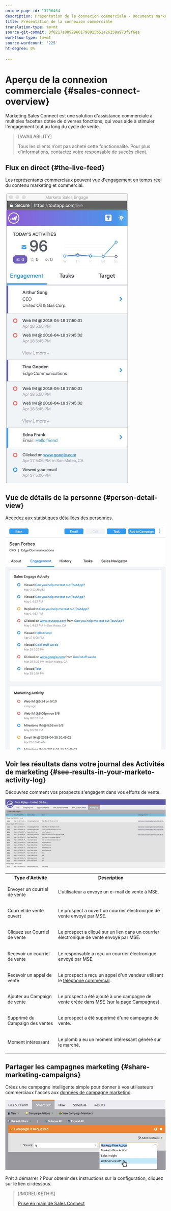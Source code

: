```yaml
---
unique-page-id: 13796464
description: Présentation de la connexion commerciale - Documents marketing - Documentation du produit
title: Présentation de la connexion commerciale
translation-type: tm+mt
source-git-commit: 0f0217a88929661798015b51a26259a973f9f6ea
workflow-type: tm+mt
source-wordcount: '225'
ht-degree: 0%

---
```



# Aperçu de la connexion commerciale {#sales-connect-overview}

Marketing Sales Connect est une solution d&#39;assistance commerciale à multiples facettes dotée de diverses fonctions, qui vous aide à stimuler l&#39;engagement tout au long du cycle de vente.

>[!AVAILABILITY]
>
>Tous les clients n’ont pas acheté cette fonctionnalité. Pour plus d’informations, contactez votre responsable de succès client.

## Flux en direct {#the-live-feed}

Les représentants commerciaux peuvent [vue d&#39;engagement en temps réel](/help/marketo/product-docs/marketo-sales-connect/email/the-live-feed/live-feed-overview.md) du contenu marketing et commercial.

![](assets/engagement.jpg)

## Vue de détails de la personne {#person-detail-view}

Accédez aux [statistiques détaillées des personnes](/help/marketo/product-docs/marketo-sales-connect/people/person-detail-view.md).

![](assets/2018-05-11-at-3.28-pm.jpg)

## Voir les résultats dans votre journal des Activités de marketing {#see-results-in-your-marketo-activity-log}

Découvrez comment vos prospects s&#39;engagent dans vos efforts de vente.

![](assets/2018-05-11-at-3.30-pm.jpg)

<table> 
 <tbody> 
  <tr> 
   <th>Type d'Activité</th> 
   <th>Description</th> 
  </tr> 
  <tr> 
   <td><p>Envoyer un courriel de vente</p></td> 
   <td><p>L'utilisateur a envoyé un e-mail de vente à MSE.</p></td> 
  </tr> 
  <tr> 
   <td><p>Courriel de vente ouvert</p></td> 
   <td><p>Le prospect a ouvert un courrier électronique de vente envoyé par MSE.</p></td> 
  </tr> 
  <tr> 
   <td><p>Cliquez sur Courriel de vente</p></td> 
   <td><p>Le prospect a cliqué sur un lien dans un courrier électronique de vente envoyé par MSE.</p></td> 
  </tr> 
  <tr> 
   <td colspan="1"><p>Recevoir un courriel de vente</p></td> 
   <td colspan="1"><p>Le responsable a reçu un courrier électronique envoyé par MSE.</p></td> 
  </tr> 
  <tr> 
   <td colspan="1"><p>Recevoir un appel de vente</p></td> 
   <td colspan="1"><p>Le prospect a reçu un appel d'un vendeur utilisant le <a href="/help/marketo/product-docs/marketo-sales-connect/phone/sales-phone-overview.md" rel="nofollow">téléphone commercial</a>.</p></td> 
  </tr> 
  <tr> 
   <td colspan="1"><p>Ajouter au Campaign de vente</p></td> 
   <td colspan="1"><p>Le prospect a été ajouté à une campagne de vente créée dans MSE (sur la page Campagnes).</p></td> 
  </tr> 
  <tr> 
   <td colspan="1"><p>Supprimé du Campaign des ventes</p></td> 
   <td colspan="1"><p>Le prospect a été supprimé d'une campagne de vente.</p></td> 
  </tr> 
  <tr> 
   <td colspan="1"><p>Moment intéressant</p></td> 
   <td colspan="1"><p>Le plomb a eu un moment intéressant généré sur le marché.</p></td> 
  </tr> 
 </tbody> 
</table>

## Partager les campagnes marketing {#share-marketing-campaigns}

Créez une campagne intelligente simple pour donner à vos utilisateurs commerciaux l&#39;accès aux [données de campagne marketing](/help/marketo/product-docs/marketo-sales-connect/marketo/make-a-campaign-visible-to-sales-connect-users.md).

![](assets/campaign-is-requested.jpg)

Prêt à démarrer ? Pour obtenir des instructions sur la configuration, cliquez sur le lien ci-dessous.

>[!MORELIKETHIS]
>
>[Prise en main de Sales Connect](/help/marketo/product-docs/marketo-sales-connect/getting-started/getting-started-with-sales-connect.md)
